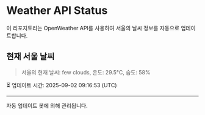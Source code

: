
# Weather API Status

이 리포지토리는 OpenWeather API를 사용하여 서울의 날씨 정보를 자동으로 업데이트합니다.

## 현재 서울 날씨
> 서울의 현재 날씨: few clouds, 온도: 29.5°C, 습도: 58%

⏳ 업데이트 시간: 2025-09-02 09:16:53 (UTC)

---
자동 업데이트 봇에 의해 관리됩니다.
